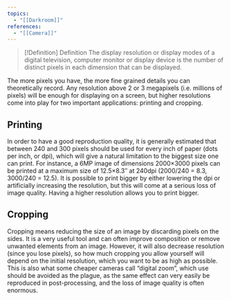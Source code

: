 ```yaml
---
topics:
  - "[[Darkroom]]"
references:
  - "[[Camera]]"
---
```

>[!Definition] Definition
>The display resolution or display modes of a digital television, computer monitor or display device is the number of distinct pixels in each dimension that can be displayed.

The more pixels you have, the more fine grained details you can theoretically record. Any resolution above 2 or 3 megapixels (i.e. millions of pixels) will be enough for displaying on a screen, but higher resolutions come into play for two important applications: printing and cropping.

## Printing

In order to have a good reproduction quality, it is generally estimated that between 240 and 300 pixels should be used for every inch of paper (dots per inch, or dpi), which will give a natural limitation to the biggest size one can print. For instance, a 6MP image of dimensions 2000×3000 pixels can be printed at a maximum size of 12.5×8.3″ at 240dpi (2000/240 = 8.3, 3000/240 = 12.5). It is possible to print bigger by either lowering the dpi or artificially increasing the resolution, but this will come at a serious loss of image quality. Having a higher resolution allows you to print bigger.

## Cropping

Cropping means reducing the size of an image by discarding pixels on the sides. It is a very useful tool and can often improve composition or remove unwanted elements from an image. However, it will also decrease resolution (since you lose pixels), so how much cropping you allow yourself will depend on the initial resolution, which you want to be as high as possible. This is also what some cheaper cameras call “digital zoom”, which use should be avoided as the plague, as the same effect can very easily be reproduced in post-processing, and the loss of image quality is often enormous.